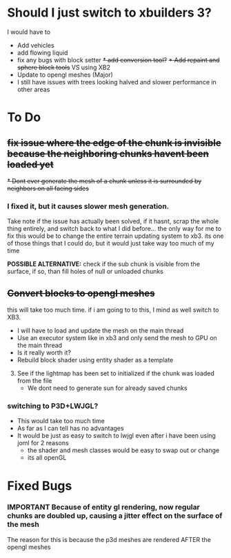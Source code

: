 # Should I just switch to xbuilders 3?
I would have to
* Add vehicles
* add flowing liquid
* fix any bugs with block setter
  ~~* add conversion tool?~~
  ~~* Add repaint and sphere block tools~~
  VS using XB2
* Update to opengl meshes (Major)
* I still have issues with trees looking halved and slower performance in other areas

# To Do
## ~~fix issue where the edge of the chunk is invisible because the neighboring chunks havent been loaded yet~~
~~* Dont ever generate the mesh of a chunk unless it is surrounded by neighbors on all facing sides~~

### I fixed it, but it causes slower mesh generation.
Take note if the issue has actually been solved, if it hasnt, scrap the whole thing entirely, and switch back to what I did before...
the only way for me to fix this would be to change the entire terrain updating system to xb3. its one of those things that I could do, but it would just take way too much of my time

**POSSIBLE ALTERNATIVE:** check if the sub chunk is visible from the surface, if so, than fill holes of null or unloaded chunks
  

## ~~Convert blocks to opengl meshes~~
this will take too much time. if i am going to to this, I mind as well switch to XB3.
  
* I will have to load and update the mesh on the main thread
* Use an executor system like in xb3 and only send the mesh to GPU on the main thread
* Is it really worth it?
* Rebuild block shader using entity shader as a template


3. See if the lightmap has been set to initialized if the chunk was loaded from the file
   * We dont need to generate sun for already saved chunks

### switching to P3D+LWJGL?
* This would take too much time
* As far as I can tell has no advantages
* It would be just as easy to switch to lwjgl even after i have been using joml for 2 reasons
  * the shader and mesh classes would be easy to swap out or change
  * its all openGL

# Fixed Bugs
### IMPORTANT Because of entity gl rendering, now regular chunks are doubled up, causing a jitter effect on the surface of the mesh
The reason for this is because the p3d meshes are rendered AFTER the opengl meshes